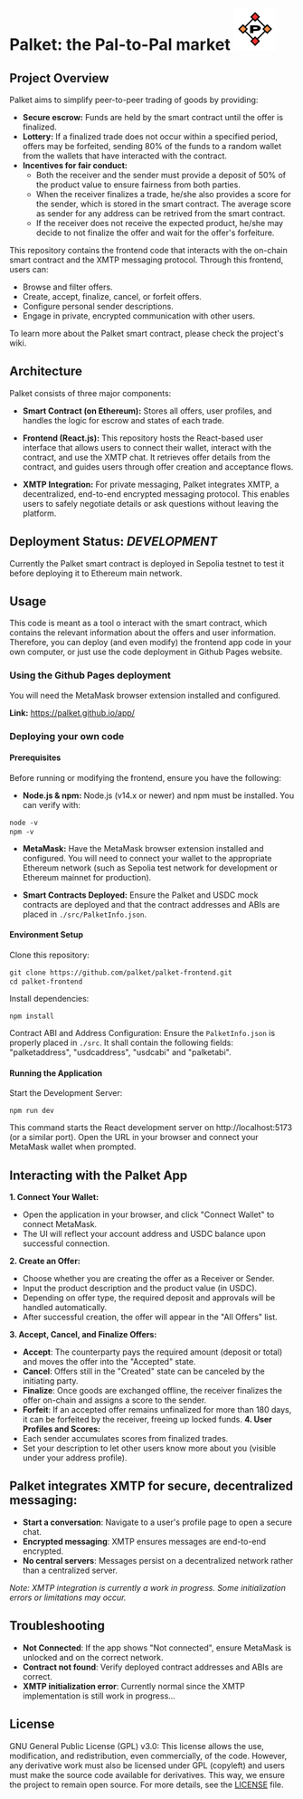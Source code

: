 # Palket: the Pal-to-Pal market <img src="public/palket.png" alt="logo" width="75"/>

## Project Overview 
Palket aims to simplify peer-to-peer trading of goods by providing:

- **Secure escrow:** Funds are held by the smart contract until the offer is finalized.
- **Lottery:** If a finalized trade does not occur within a specified period, offers may be forfeited, sending 80% of the funds to a random wallet from the wallets that have interacted with the contract.
- **Incentives for fair conduct:**
  - Both the receiver and the sender must provide a deposit of 50% of the product value to ensure fairness from both parties.
  - When the receiver finalizes a trade, he/she also provides a score for the sender, which is stored in the smart contract. The average score as sender for any address can be retrived from the smart contract.
  - If the receiver does not receive the expected product, he/she may decide to not finalize the offer and wait for the offer's forfeiture.

This repository contains the frontend code that interacts with the on-chain smart contract and the XMTP messaging protocol. Through this frontend, users can:

- Browse and filter offers.
- Create, accept, finalize, cancel, or forfeit offers.
- Configure personal sender descriptions.
- Engage in private, encrypted communication with other users.

To learn more about the Palket smart contract, please check the project's wiki.

## Architecture
Palket consists of three major components:

- **Smart Contract (on Ethereum):**
  Stores all offers, user profiles, and handles the logic for escrow and states of each trade.

- **Frontend (React.js):**
  This repository hosts the React-based user interface that allows users to connect their wallet, interact with the contract, and use the XMTP chat. It retrieves offer details from the contract, and guides users through offer creation and acceptance flows.

- **XMTP Integration:**
  For private messaging, Palket integrates XMTP, a decentralized, end-to-end encrypted messaging protocol. This enables users to safely negotiate details or ask questions without leaving the platform.

## Deployment Status: ***DEVELOPMENT***

Currently the Palket smart contract is deployed in Sepolia testnet to test it before deploying it to Ethereum main network.

## Usage 
This code is meant as a tool o interact with the smart contract, which contains the relevant information about the offers and user information. Therefore, you can deploy (and even modify) the frontend app code in your own computer, or just use the code deployment in Github Pages website.

### Using the Github Pages deployment
You will need the MetaMask browser extension installed and configured.

**Link:** https://palket.github.io/app/

### Deploying your own code
#### Prerequisites
Before running or modifying the frontend, ensure you have the following:

- **Node.js & npm:**
  Node.js (v14.x or newer) and npm must be installed.
  You can verify with:
```
node -v
npm -v
```
- **MetaMask:**
  Have the MetaMask browser extension installed and configured. You will need to connect your wallet to the appropriate Ethereum network (such as Sepolia test network for development or Ethereum mainnet for production).

- **Smart Contracts Deployed:**
  Ensure the Palket and USDC mock contracts are deployed and that the contract addresses and ABIs are placed in `./src/PalketInfo.json`.

#### Environment Setup
Clone this repository:
```
git clone https://github.com/palket/palket-frontend.git
cd palket-frontend
```
Install dependencies:
```
npm install
```

Contract ABI and Address Configuration: Ensure the `PalketInfo.json` is properly placed in `./src`. It shall contain the following fields: "palketaddress", "usdcaddress", "usdcabi" and "palketabi".

#### Running the Application
Start the Development Server:
```
npm run dev
```
This command starts the React development server on http://localhost:5173 (or a similar port).
Open the URL in your browser and connect your MetaMask wallet when prompted.

## Interacting with the Palket App
**1. Connect Your Wallet:**
- Open the application in your browser, and click "Connect Wallet" to connect MetaMask.
- The UI will reflect your account address and USDC balance upon successful connection.

**2. Create an Offer:**
- Choose whether you are creating the offer as a Receiver or Sender.
- Input the product description and the product value (in USDC).
- Depending on offer type, the required deposit and approvals will be handled automatically.
- After successful creation, the offer will appear in the "All Offers" list.

**3. Accept, Cancel, and Finalize Offers:**
- **Accept**: The counterparty pays the required amount (deposit or total) and moves the offer into the "Accepted" state.
- **Cancel**: Offers still in the "Created" state can be canceled by the initiating party.
- **Finalize**: Once goods are exchanged offline, the receiver finalizes the offer on-chain and assigns a score to the sender.
- **Forfeit**: If an accepted offer remains unfinalized for more than 180 days, it can be forfeited by the receiver, freeing up locked funds.
**4. User Profiles and Scores:**
- Each sender accumulates scores from finalized trades.
- Set your description to let other users know more about you (visible under your address profile).

## Palket integrates XMTP for secure, decentralized messaging:
- **Start a conversation**: Navigate to a user's profile page to open a secure chat.
- **Encrypted messaging**: XMTP ensures messages are end-to-end encrypted.
- **No central servers**: Messages persist on a decentralized network rather than a centralized server.

*Note: XMTP integration is currently a work in progress. Some initialization errors or limitations may occur.*

## Troubleshooting
- **Not Connected**: If the app shows "Not connected", ensure MetaMask is unlocked and on the correct network.
- **Contract not found**: Verify deployed contract addresses and ABIs are correct.
- **XMTP initialization error**: Currently normal since the XMTP implementation is still work in progress...

## License
GNU General Public License (GPL) v3.0:
This license allows the use, modification, and redistribution, even commercially, of the code. However, any derivative work must also be licensed under GPL (copyleft) and users must make the source code available for derivatives. This way, we ensure the project to remain open source.
For more details, see the [LICENSE](LICENSE) file.
